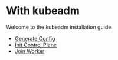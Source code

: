 # With kubeadm

Welcome to the kubeadm installation guide.

- [Generate Config](generate-config.md)
- [Init Control Plane](init-control-plane.md)
- [Join Worker](join-worker.md)